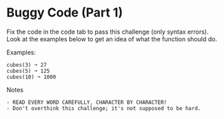 # Buggy Code (Part 1)
Fix the code in the code tab to pass this challenge (only syntax errors). Look at the examples below to get an idea of what the function should do.


Examples:

```
cubes(3) ➞ 27
cubes(5) ➞ 125
cubes(10) ➞ 1000
```

Notes

```
- READ EVERY WORD CAREFULLY, CHARACTER BY CHARACTER!
- Don't overthink this challenge; it's not supposed to be hard.
```